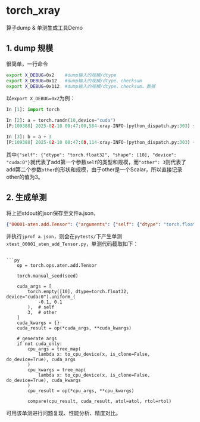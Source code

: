 # torch_xray
算子dump &amp; 单测生成工具Demo

## 1. dump 规模
很简单，一行命令
```bash
export X_DEBUG=0x2    #dump输入的规模/dtype
export X_DEBUG=0x12   #dump输入的规模/dtype、checksum
export X_DEBUG=0x112  #dump输入的规模/dtype、checksum、数据
```
以`export X_DEBUG=0x2`为例：
```python
In [1]: import torch

In [2]: a = torch.randn(10,device="cuda")
[P:109388] 2025-02-10 00:47:00,584-xray-INFO-(python_dispatch.py:303) {"00000-aten.randn.default": {"arguments": {"size": [10], "device": "cuda", "pin_memory": false}}} 

In [3]: b = a + 3
[P:109388] 2025-02-10 00:47:08,114-xray-INFO-(python_dispatch.py:303) {"00001-aten.add.Tensor": {"arguments": {"self": {"dtype": "torch.float32", "shape": [10], "device": "cuda:0", "ptr": "0x4003000000"}, "other": 3}}}
```
其中`{"self": {"dtype": "torch.float32", "shape": [10], "device": "cuda:0"}`就代表了add第一个参数`self`的类型和规模，而`"other": 3`则代表了add第二个参数`other`的形状和规模，由于other是一个Scalar，所以直接记录other的值为3。

## 2. 生成单测
将上述stdout的json保存至文件a.json，
```json
{"00001-aten.add.Tensor": {"arguments": {"self": {"dtype": "torch.float32", "shape": [10], "device": "cuda:0", "ptr": "0x4003000000"}, "other": 3}}}
```
并执行`jprof a.json`，则会在`pytests/`下产生单测`xtest_00001_aten_add_Tensor.py`，单测代码截取如下：
```

```py
    op = torch.ops.aten.add.Tensor

    torch.manual_seed(seed)

    cuda_args = [
        torch.empty([10], dtype=torch.float32, device="cuda:0").uniform_(
            -0.1, 0.1
        ),  # self
        3,  # other
    ]
    cuda_kwargs = {}
    cuda_result = op(*cuda_args, **cuda_kwargs)

    # generate args
    if not cuda_only:
        cpu_args = tree_map(
            lambda x: to_cpu_device(x, is_clone=False, do_device=True), cuda_args
        )
        cpu_kwargs = tree_map(
            lambda x: to_cpu_device(x, is_clone=False, do_device=True), cuda_kwargs
        )
        cpu_result = op(*cpu_args, **cpu_kwargs)

        compare(cpu_result, cuda_result, atol=atol, rtol=rtol)
```

可用该单测进行问题复现、性能分析、精度对比。
